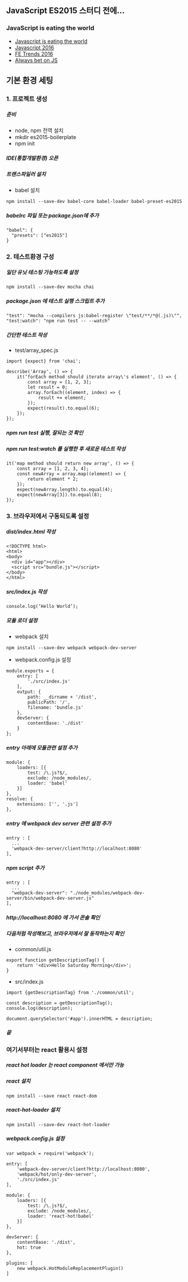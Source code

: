 ## JavaScript ES2015 스터디 전에...

### JavaScript is eating the world
- [Javascript is eating the world](https://arc.applause.com/2015/11/06/javascript-is-eating-the-world/)
- [Javascript 2016](http://d2.naver.com/helloworld/3618177)
- [FE Trends 2016](https://sculove.github.io/slides/2016_FETrend/)
- [Always bet on JS](https://brendaneich.com/files/2011/09/CapitolJS.021.png)

## 기본 환경 세팅
### 1. 프로젝트 생성

##### 준비
- node, npm 전역 설치
- mkdir es2015-boilerplate
- npm init

##### IDE(통합개발환경) 오픈

##### 트랜스파일러 설치
- babel 설치
```
npm install --save-dev babel-core babel-loader babel-preset-es2015
```

##### babelrc 파일 또는 package.json에 추가
```
"babel": {
  "presets": ["es2015"]
}
```

### 2. 테스트환경 구성
##### 일단 유닛 테스팅 가능하도록 설정
```
npm install --save-dev mocha chai
```

##### package.json 에 테스트 실행 스크립트 추가
```
"test": "mocha --compilers js:babel-register \"test/**/*@(.js)\"",
"test:watch": "npm run test -- --watch"
```

##### 간단한 테스트 작성
- test/array_spec.js
```
import {expect} from 'chai';

describe('Array', () => {
    it(‘forEach method should iterate array\'s element', () => {
        const array = [1, 2, 3];
        let result = 0;
        array.forEach((element, index) => {
            result += element;
        });
        expect(result).to.equal(6);
    });
});
```

##### npm run test 실행, 잘되는 것 확인

##### npm run test:watch 를 실행한 후 새로운 테스트 작성
```
it('map method should return new array', () => {
    const array = [1, 2, 3, 4];
    const newArray = array.map((element) => {
        return element * 2;
    });
    expect(newArray.length).to.equal(4);
    expect(newArray[3]).to.equal(8);
});
```

### 3. 브라우저에서 구동되도록 설정
##### dist/index.html 작성
```
<!DOCTYPE html>
<html>
<body>
  <div id="app"></div>
  <script src="bundle.js"></script>
</body>
</html>
```

##### src/index.js 작성
```
console.log(‘Hello World’);
```

##### 모듈 로더 설정
- webpack 설치
```
npm install --save-dev webpack webpack-dev-server
```

- webpack.config.js 설정
```
module.exports = {
    entry: [
        './src/index.js'
    ],
    output: {
        path: __dirname + '/dist',
        publicPath: '/',
        filename: 'bundle.js'
    },
    devServer: {
        contentBase: './dist'
    }
};
```

##### entry 아래에 모듈관련 설정 추가
```
module: {
    loaders: [{
        test: /\.js?$/,
        exclude: /node_modules/,
        loader: 'babel'
    }]
},
resolve: {
    extensions: ['', '.js']
},
```

##### entry 에 webpack dev server 관련 설정 추가
```
entry : [
  ...
  'webpack-dev-server/client?http://localhost:8080'
],
```

##### npm script 추가
```
entry : [
  ...
  "webpack-dev-server": "./node_modules/webpack-dev-server/bin/webpack-dev-server.js"
],
```

##### http://localhost:8080 에 가서 콘솔 확인

##### 다음처럼 작성해보고, 브라우저에서 잘 동작하는지 확인
- common/util.js
```
export function getDescriptionTag() {
    return '<div>Hello Saturday Morning</div>';
}
```

- src/index.js
```
import {getDescriptionTag} from './common/util';

const description = getDescriptionTag();
console.log(description);

document.querySelector('#app').innerHTML = description;
```

##### 끝

### 여기서부터는 react 활용시 설정

##### react hot loader 는 react component 에서만 가능

##### react 설치
```
npm install --save react react-dom
```

##### react-hot-loader 설치
```
npm install --save-dev react-hot-loader
```

##### webpack.config.js 설정
```
var webpack = require('webpack');

entry: [
    'webpack-dev-server/client?http://localhost:8080',
    'webpack/hot/only-dev-server',
    './src/index.js'
],

module: {
    loaders: [{
        test: /\.js?$/,
        exclude: /node_modules/,
        loader: 'react-hot!babel'
    }]
},

devServer: {
    contentBase: './dist',
    hot: true
},

plugins: [
    new webpack.HotModuleReplacementPlugin()
]
```
